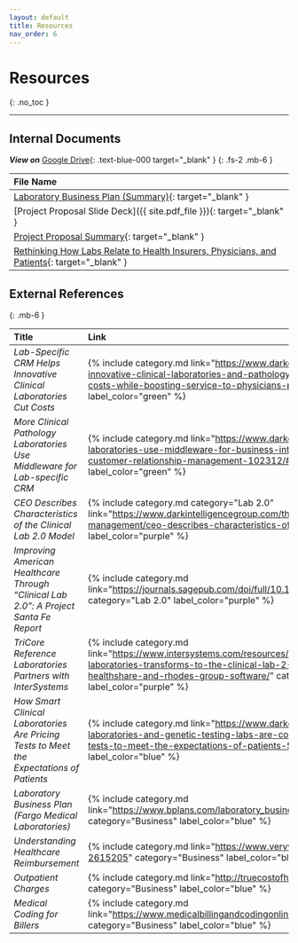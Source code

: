 ```yaml
---
layout: default
title: Resources
nav_order: 6
---
```


# Resources
{: .no_toc }

--- 

## Internal Documents

***View on*** [Google Drive](https://drive.google.com/open?id=1xDlI5coKriTfpO905Qem_bBsx48Ow1q5){: .text-blue-000 target="_blank" }
{: .fs-2 .mb-6 }

| File Name |
|:-------------|
| [Laboratory Business Plan (Summary)](/assets/files/lab_business_plan_summary.pdf){: target="_blank" } |
| [Project Proposal Slide Deck]({{ site.pdf_file }}){: target="_blank" } |
| [Project Proposal Summary](/assets/files/dynamics_proj_proposal.pdf){: target="_blank" } |
| [Rethinking How Labs Relate to Health Insurers, Physicians, and Patients](/assets/files/rethinking_relationship.pdf){: target="_blank" } |

## External References
{: .mb-6 }

| Title | Link  |
|:-|:-|
| _Lab-Specific CRM Helps Innovative Clinical Laboratories Cut Costs_ | {% include category.md link="https://www.darkdaily.com/lab-specific-crm-helps-innovative-clinical-laboratories-and-pathology-groups-to-intelligently-cut-costs-while-boosting-service-to-physicians-patients-731/" category="CRM" label_color="green" %} |
| _More Clinical Pathology Laboratories Use Middleware for Lab-specific CRM_ | {% include category.md link="https://www.darkdaily.com/more-clinical-pathology-laboratories-use-middleware-for-business-intelligence-and-lab-specific-customer-relationship-management-102312/#axzz2AJkX7wNp" category="CRM" label_color="green" %} |
| _CEO Describes Characteristics of the Clinical Lab 2.0 Model_ | {% include category.md category="Lab 2.0" link="https://www.darkintelligencegroup.com/the-dark-report/laboratory-management/ceo-describes-characteristics-of-the-clinical-lab-2-0-model/" label_color="purple" %} |
| _Improving American Healthcare Through “Clinical Lab 2.0”: A Project Santa Fe Report_ | {% include category.md link="https://journals.sagepub.com/doi/full/10.1177/2374289517701067" category="Lab 2.0" label_color="purple" %} | 
| _TriCore Reference Laboratories Partners with InterSystems_ | {% include category.md link="https://www.intersystems.com/resources/detail/tricore-reference-laboratories-transforms-to-the-clinical-lab-2-0-model-with-intersystems-healthshare-and-rhodes-group-software/" category="Lab 2.0" label_color="purple" %} |
| _How Smart Clinical Laboratories Are Pricing Tests to Meet the Expectations of Patients_ | {% include category.md link="https://www.darkdaily.com/how-smart-clinical-laboratories-and-genetic-testing-labs-are-collecting-more-revenue-by-pricing-tests-to-meet-the-expectations-of-patients-523/" category="Business" label_color="blue" %} |
| _Laboratory Business Plan (Fargo Medical Laboratories)_ | {% include category.md link="https://www.bplans.com/laboratory_business_plan/executive_summary_fc.php" category="Business" label_color="blue" %} |
| _Understanding Healthcare Reimbursement_ | {% include category.md link="https://www.verywellhealth.com/reimbursement-2615205" category="Business" label_color="blue" %} |
| _Outpatient Charges_ | {% include category.md link="http://truecostofhealthcare.org/outpatient_charges/" category="Business" label_color="blue" %} |
| _Medical Coding for Billers_ | {% include category.md link="https://www.medicalbillingandcodingonline.com/medical-coding-for-billers/" category="Business" label_color="blue" %} |